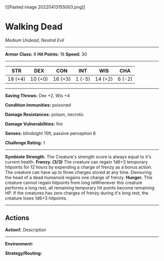![[Pasted image 20220413155003.png]]
# Walking Dead
_Medium Undead, Neutral Evil_

---

**Armor Class:** 8
**Hit Points:** 18
**Speed:** 30

---

| STR     | DEX     | CON     | INT    | WIS     | CHA    |
| ------- | ------- | ------- | ------ | ------- | ------ |
| 18 (+4) | 10 (+0) | 16 (+3) | 1 (-5) | 14 (+2) | 6 (-2) |

---

**Saving Throws:** Dex +2, Wis +4

**Condition Immunities:** poisoned

**Damage Resistances:** poison, necrotic

**Damage Vulnerabilities:** fire

**Senses:** blindsight 15ft, passive perception 8

**Challenge Rating:** 1

---

**Symbiote Strength.** The Creature's strength score is always equal to it's current health.
**Frenzy. (3/3)** The creature can regain 1d6+3 temporary hitpoints for 12 hours by expending a charge of frenzy as a bonus action. The creature can have up to three charges stored at any time. Devouring the head of a dead humanoid regains one charge of frenzy.
**Hunger.** This creature cannot regain hitpoints from long reWhenever this creature performs a long rest, all remaining temporary hit points become remaining HP. If the creatures has zero charges of frenzy during it's long rest, the creature loses 1d6+3 hitpoints.

---

## Actions

**Action1.** Description

---

**Environment:**

**Strategy/Routing:**